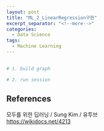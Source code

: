 ```yaml
---
layout: post
title: "ML_2_LinearRegression구현"
excerpt_separator: "<!--more-->"
categories:
  - Data Science
tags:
  - Machine Learning
---
```


##
```python
# 1. build graph

# 2. run session
```



## References
모두를 위한 딥러닝 / Sung Kim / 유투브  
https://wikidocs.net/4213  
